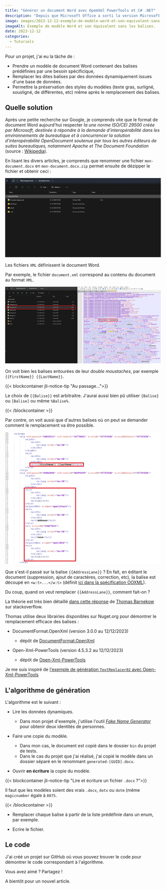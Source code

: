 ```yaml
---
title: "Générer un document Word avec OpemXml PowerTools et C# .NET"
description: "Depuis que Microsoft Office a sorti la version Microsoft Office 2007, les documents sont plus interopérables avec l’OpenDocument et surtout, il n’est pas nécessaire d’utiliser une librairie propriétaire pour éditer programmatiquement les documents .docx"
image: images/2023-12-12-exemple-de-modele-word-et-son-equivalent-sans-les-balises.jpg
imageAlt: Exemple de modèle Word et son équivalent sans les balises.
date: 2023-12-12
categories:
  - Tutoriels
---
```


Pour un projet, j'ai eu la tâche de :

- Prendre un modèle de document Word contenant des balises prédéfinies par une besoin spécificique,
- Remplacer les dites balises par des données dynamiquement issues d'une base de données.
- Permettre la préservation des styles du modèles (texte gras, surligné, sousligné, de différentes, etc) même après le remplacement des balises.

## Quelle solution

Après une petite recherche sur Google, je comprends vite que le format de document Word aujourd'hui respecter _la une norme ISO/CEI 29500 créée par Microsoft, destinée à répondre à la demande d’interopérabilité dans les environnements de bureautique et à concurrencer la solution d’interopérabilité OpenDocument soutenue par tous les autres éditeurs de suites bureautiques, notamment Apache et The Document Foundation_ (source : [Wikipedia](https://fr.wikipedia.org/wiki/Office_Open_XML)).

En lisant les divers articles, je comprends que renommer une fichier `mon-document.docx` en `mon-document.docx.zip` permet ensuite de dézipper le fichier et obtenir ceci :

![Exemple de modèle Word "dézippé"](images/exemple-de-modele-word-dezippe.jpg)

Les fichiers `XML` définissent le document Word.

Par exemple, le fichier `document.xml` correspond au contenu du document au format `XML`.

![Exemple de contenu du document Word en XML](images/exemple-de-contenu-du-document-word-en-xml.jpg)

On voit bien les balises entourées de leur _double moustaches_, par exemple `{{FirstName}} {{LastName}}`.

{{< blockcontainer jli-notice-tip "Au passage...">}}

Le choix de `{{Balise}}` est arbitraitre. J'aurai aussi bien pû utiliser `{Balise}` ou `[Balise]` ou même `%Balise%`.

{{< /blockcontainer >}}

Par contre, on voit aussi que d'autres balises où on peut se demander comment le remplacement va être possible.

![Balises "non éclatées" vs balises "éclatées"](images/balises-non-eclatees-vs-balises-eclatees.jpg)

Que s'est-il passé sur la balise `{{AddressLane}}` ? En fait, en éditant le document (suppression, ajout de caractères, correction, etc), la balise est découpé en `<w:t>...</w:t>` (définit [ici dans la spécification OOXML](http://www.datypic.com/sc/ooxml/e-w_t-1.html)).

Du coup, quand on veut remplacer `{{AddressLane}}`, comment fait-on ?

La théorie est très bien détaillé [dans cette réponse](https://stackoverflow.com/a/59328568) de [Thomas Barnekow](https://stackoverflow.com/users/4654643/thomas-barnekow) sur stackoverflow.

Thomas utilise deux librairies disponibles sur Nuget.org pour démontrer le remplacement efficace des balises :

- DocumentFormat.OpenXml (version 3.0.0 au 12/12/2023)
  - dépôt de [DocumentFormat.OpenXml](https://github.com/dotnet/Open-XML-SDK)
- Open-Xml-PowerTools (version 4.5.3.2 au 12/12/2023)

  - dépôt de [Open-Xml-PowerTools](https://github.com/OpenXmlDev/Open-Xml-PowerTools)

Je me suis inspiré de [l'exemple de génération `TextReplacer02` avec Open-Xml-PowerTools](https://github.com/OpenXmlDev/Open-Xml-PowerTools/tree/vNext/OpenXmlPowerToolsExamples/TextReplacer02)

## L'algorithme de génération

L'algorithme est le suivant :

- Lire les données dynamiques.

  - Dans mon projet d'exemple, j'utilise l'outil _[Fake Name Generator](https://www.fakenamegenerator.com/)_ pour obtenir deux identités de personnes.

- Faire une copie du modèle.

  - Dans mon cas, le document est copié dans le dossier `bin` du projet de tests.
  - Dans le cas du projet que j'ai réalisé, j'ai copié le modèle dans un dossier séparé en le renommant `generated-[GUID].docx`.

- Ouvrir **en écriture** la copie du modèle.

{{< blockcontainer jli-notice-tip "Lire et écriture un fichier `.docx` ?">}}

Il faut que les modèles soient des vrais `.docx`, `dotx` ou `dotm` (même `magicnumber` égale à `8075`.

{{< /blockcontainer >}}

- Remplacer chaque balise à partir de la liste prédéfinie dans un enum, par exemple.

- Ecrire le fichier.

## Le code

J'ai créé un projet sur GitHub où vous pouvez trouver le code pour démontrer le code correspondant à l'algorithme.

Vous avez aimé ? Partagez !

A bientôt pour un nouvel article.
